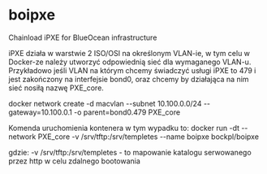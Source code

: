 # boipxe
Chainload iPXE for BlueOcean infrastructure

iPXE działa w warstwie 2  ISO/OSI na określonym VLAN-ie, w tym celu w Docker-ze należy utworzyć odpowiednią sieć dla wymaganego VLAN-u.
Przykładowo jeśli VLAN na którym chcemy świadczyć usługi iPXE to 479 i jest zakończony na interfejsie bond0, oraz chcemy by działająca na nim sieć nosiłą nazwę PXE_core.

docker network create -d macvlan --subnet 10.100.0.0/24 --gateway=10.100.0.1 -o parent=bond0.479 PXE_core

Komenda uruchomienia kontenera w tym wypadku to:
docker run -dt --network PXE_core -v /srv/tftp:/srv/templetes --name boipxe bockpl/boipxe

gdzie:
   -v /srv/tftp:/srv/templetes - to mapowanie katalogu serwowanego przez http w celu zdalnego bootowania
